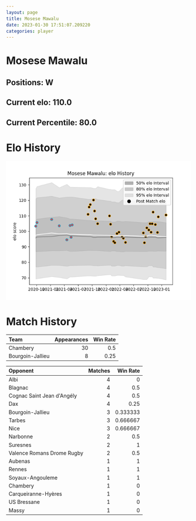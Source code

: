 ```yaml
---  
layout: page  
title: Mosese Mawalu  
date: 2023-01-30 17:51:07.209220  
categories: player  
---
```

# Mosese Mawalu

## Positions: W

## Current elo: 110.0

## Current Percentile: 80.0

# Elo History


![elo history](history_MoseseMawalu.png)
# Match History


| Team             |   Appearances |   Win Rate |
|:-----------------|--------------:|-----------:|
| Chambery         |            30 |       0.5  |
| Bourgoin-Jallieu |             8 |       0.25 |

| Opponent                   |   Matches |   Win Rate |
|:---------------------------|----------:|-----------:|
| Albi                       |         4 |   0        |
| Blagnac                    |         4 |   0.5      |
| Cognac Saint Jean d'Angély |         4 |   0.5      |
| Dax                        |         4 |   0.25     |
| Bourgoin-Jallieu           |         3 |   0.333333 |
| Tarbes                     |         3 |   0.666667 |
| Nice                       |         3 |   0.666667 |
| Narbonne                   |         2 |   0.5      |
| Suresnes                   |         2 |   1        |
| Valence Romans Drome Rugby |         2 |   0.5      |
| Aubenas                    |         1 |   1        |
| Rennes                     |         1 |   1        |
| Soyaux-Angouleme           |         1 |   1        |
| Chambery                   |         1 |   0        |
| Carqueiranne-Hyères        |         1 |   0        |
| US Bressane                |         1 |   0        |
| Massy                      |         1 |   0        |